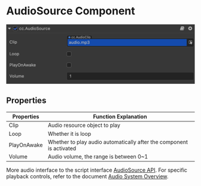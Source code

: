 # AudioSource Component

![](audio/audiosource.png)

## Properties

Properties          | Function Explanation
--                  | --
Clip                | Audio resource object to play
Loop                | Whether it is loop
PlayOnAwake        | Whether to play audio automatically after the component is activated
Volume              | Audio volume, the range is between 0~1

More audio interface to the script interface [AudioSource API](../../../api/en/classes/AudioSource.html).
For specific playback controls, refer to the document [Audio System Overview](./overview.md).

